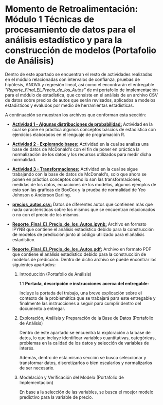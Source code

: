 # Momento de Retroalimentación: Módulo 1 Técnicas de procesamiento de datos para el análisis estadístico y para la construcción de modelos (Portafolio de Análisis)
Dentro de este apartado se encuentran el resto de actividades realizadas en el módulo relacionadas con intervalos de confianza, pruebas de hipótesis, ANOVA y regresión lineal, así como el encontrarán el entregable *"Reporte_Final_El_Precio_de_los_Autos"*  de mi portafolio de implementación para el módulo de estadística, que consiste en el análisis de un archivo CSV de datos sobre precios de autos que serán revisados, aplicados a modelos estadísticos y evaludos por medio de herramientas estadísticas.

A continuación se muestran los archivos que conforman esta sección:
* <a href="https://github.com/4lb3rt0r/TC3006_Portafolio_Implementacion/blob/main/final/M1_Statistics/Técnicas de Procesamiento de Datos para el Análisis Estadístico/Act1_Algunas_distribuciones_de_probabilidad.pdf">**Actividad 1 - Algunas distribuciones de probabilidad:</a>** Actividad en la cual se pone en práctica algunos conceptos báscios de estadística con ejercicios elaborados en el lenguaje de programación R.
* <a href="https://github.com/4lb3rt0r/TC3006_Portafolio_Implementacion/blob/main/final/M1_Statistics/Técnicas de Procesamiento de Datos para el Análisis Estadístico/Act2_Explorando_bases.pdf">**Actividad 2 - Explorando bases:</a>** Actividad en la cual se analiza una base de datos de McDonald's con el fin de poner en práctica la normalización de los datos y los recursos utilizados para medir dicha normalidad.
* <a href="https://github.com/4lb3rt0r/TC3006_Portafolio_Implementacion/blob/main/final/M1_Statistics/Técnicas de Procesamiento de Datos para el Análisis Estadístico/Act3_Transformaciones.pdf">**Actividad 3 -  Transformaciones:</a>** Actividad en la cual se sigue trabajando con la base de datos de McDonald's, solo que ahora se ponen en práctics conceptos como lo son las transformaciones, medidas de los datos, ecuaciones de los modelos, algunos ejemplos de esto son las gráficas de BoxCox y la prueba de normalidad de Yeo Johnson o Anderson Darling.
* <a href="https://github.com/4lb3rt0r/TC3006_Portafolio_Implementacion/blob/main/final/M1_Statistics/Técnicas de Procesamiento de Datos para el Análisis Estadístico/precios_autos.csv">**precios_autos.csv:</a>** Datos de diferentes autos que contienen más que nada características sobre los mismos que se encuentran relacionados o no con el precio de los mismos.
* <a href="https://github.com/4lb3rt0r/TC3006_Portafolio_Implementacion/blob/main/final/M1_Statistics/Técnicas de Procesamiento de Datos para el Análisis Estadístico/Reporte_Final_El_Precio_de_los_Autos.ipynb">**Reporte_Final_El_Precio_de_los_Autos.ipynb:**</a> Archivo en formato IPYNB que contiene el análisis estadístico debido para la construcción de modelos de predicción junto al código utilizado para el añalisis estadístico.
* <a href="https://github.com/4lb3rt0r/TC3006_Portafolio_Implementacion/blob/main/final/M1_Statistics/Técnicas de Procesamiento de Datos para el Análisis Estadístico/Reporte Final. El Precio de los Autos.pdf">**Reporte_Final_El_Precio_de_los_Autos.pdf:**</a> Archivo en formato PDF que contiene el análisis estadístico debido para la construcción de modelos de predicción. Dentro de dicho archivo se puede encontrar los siguientes apartados:

   1. Introducción (Portafolio de Análisis)

      1.1 **Portada, descripción e instrucciones acerca del entregable:**

      Incluye la portada del trabajo, una breve explicación sobre el contexto de la problemática que se trabajará para este entregable y finalmente las instrucciones a seguir para cumplir dentro del documento a entregar.

   2. Exploración, Análisis y Preparación de la Base de Datos (Portafolio de Análisis)<br/>
      
      Dentro de este apartado se encuentra la exploración a la base de datos, lo que incluye identificar variables cuantitativas, categóricas, problemas en la calidad de los datos y selección de variables de interés.

      Además, dentro de esta misma sección se busca seleccionar y transformar datos, discretizarlos o bien escalarlos y normalizarlos de ser necesario.

   3. Modelación y Verificación del Modelo (Portafolio de Implementación)<br/>
      
      En base a la selección de las variables, se busca el moejor modelo predictivo para la variable de precio.
